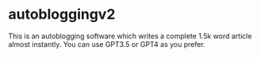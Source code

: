 # autobloggingv2
This is an autoblogging software which writes a complete 1.5k word article almost instantly. You can use GPT3.5 or GPT4 as you prefer.
